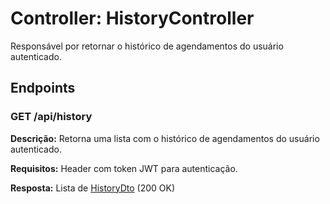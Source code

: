 <h1>Controller: HistoryController</h1>
<p>Responsável por retornar o histórico de agendamentos do usuário autenticado.</p>

<h2>Endpoints</h2>

<h3>GET /api/history</h3>
<p><strong>Descrição:</strong> Retorna uma lista com o histórico de agendamentos do usuário autenticado.</p>
<p><strong>Requisitos:</strong> Header com token JWT para autenticação.</p>
<p><strong>Resposta:</strong> Lista de <a href="#HistoryDto">HistoryDto</a> (200 OK)</p>
